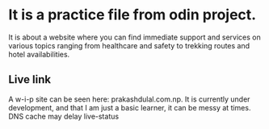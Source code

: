 # It is a practice file from odin project.
It is about a website where you can find immediate support and services on various topics ranging from healthcare and safety to trekking routes and hotel availabilities.
## Live link
A w-i-p site can be seen here: prakashdulal.com.np. It is currently under development, and that I am just a basic learner, it can be messy at times. 
DNS cache may delay live-status
